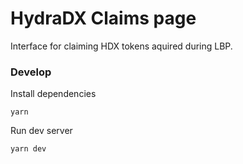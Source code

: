 # HydraDX Claims page

Interface for claiming HDX tokens aquired during LBP.

### Develop

Install dependencies

```
yarn
```

Run dev server

```
yarn dev
```
